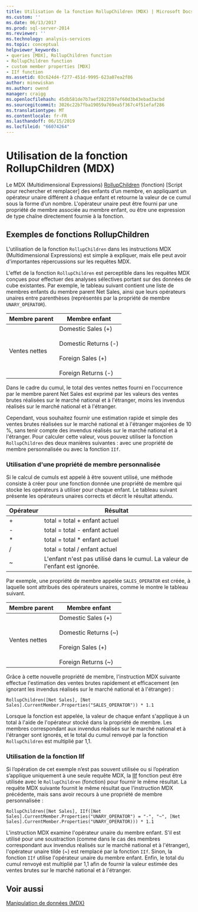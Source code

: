 ```yaml
---
title: Utilisation de la fonction RollupChildren (MDX) | Microsoft Docs
ms.custom: ''
ms.date: 06/13/2017
ms.prod: sql-server-2014
ms.reviewer: ''
ms.technology: analysis-services
ms.topic: conceptual
helpviewer_keywords:
- queries [MDX], RollupChildren function
- RollupChildren function
- custom member properties [MDX]
- IIf function
ms.assetid: 03c624d4-f277-451d-9995-623a07ea2f86
author: minewiskan
ms.author: owend
manager: craigg
ms.openlocfilehash: 45db581de7b7aef2822597ef60d3b43ebad3acbd
ms.sourcegitcommit: 3026c22b7fba19059a769ea5f367c4f51efaf286
ms.translationtype: MT
ms.contentlocale: fr-FR
ms.lasthandoff: 06/15/2019
ms.locfileid: "66074264"
---
```

# <a name="working-with-the-rollupchildren-function-mdx"></a>Utilisation de la fonction RollupChildren (MDX)
  Le MDX (Multidimensional Expressions) [RollupChildren](/sql/mdx/rollupchildren-mdx) (fonction) [Script pour rechercher et remplacer] des enfants d’un membre, en appliquant un opérateur unaire différent à chaque enfant et retourne la valeur de ce cumul sous la forme d’un nombre. L'opérateur unaire peut être fourni par une propriété de membre associée au membre enfant, ou être une expression de type chaîne directement fournie à la fonction.  
  
## <a name="rollupchildren-function-examples"></a>Exemples de fonctions RollupChildren  
 L'utilisation de la fonction `RollupChildren` dans les instructions MDX (Multidimensional Expressions) est simple à expliquer, mais elle peut avoir d'importantes répercussions sur les requêtes MDX.  
  
 L'effet de la fonction `RollupChildren` est perceptible dans les requêtes MDX conçues pour effectuer des analyses sélectives portant sur des données de cube existantes. Par exemple, le tableau suivant contient une liste de membres enfants du membre parent Net Sales, ainsi que leurs opérateurs unaires entre parenthèses (représentés par la propriété de membre `UNARY_OPERATOR`).  
  
|Membre parent|Membre enfant|  
|-------------------|------------------|  
|Ventes nettes|Domestic Sales (+)<br /><br /> Domestic Returns (-)<br /><br /> Foreign Sales (+)<br /><br /> Foreign Returns (-)|  
  
 Dans le cadre du cumul, le total des ventes nettes fourni en l'occurrence par le membre parent Net Sales est exprimé par les valeurs des ventes brutes réalisées sur le marché national et à l'étranger, moins les invendus réalisés sur le marché national et à l'étranger.  
  
 Cependant, vous souhaitez fournir une estimation rapide et simple des ventes brutes réalisées sur le marché national et à l'étranger majorées de 10 %, sans tenir compte des invendus réalisés sur le marché national et à l'étranger. Pour calculer cette valeur, vous pouvez utiliser la fonction `RollupChildren` des deux manières suivantes : avec une propriété de membre personnalisée ou avec la fonction `IIf`.  
  
### <a name="using-a-custom-member-property"></a>Utilisation d'une propriété de membre personnalisée  
 Si le calcul de cumuls est appelé à être souvent utilisé, une méthode consiste à créer pour une fonction donnée une propriété de membre qui stocke les opérateurs à utiliser pour chaque enfant. Le tableau suivant présente les opérateurs unaires corrects et décrit le résultat attendu.  
  
|Opérateur|Résultat|  
|--------------|------------|  
|+|total = total + enfant actuel|  
|-|total = total - enfant actuel|  
|*|total = total * enfant actuel|  
|/|total = total / enfant actuel|  
|~|L'enfant n'est pas utilisé dans le cumul. La valeur de l'enfant est ignorée.|  
  
 Par exemple, une propriété de membre appelée `SALES_OPERATOR` est créée, à laquelle sont attribués des opérateurs unaires, comme le montre le tableau suivant.  
  
|Membre parent|Membre enfant|  
|-------------------|------------------|  
|Ventes nettes|Domestic Sales (+)<br /><br /> Domestic Returns (~)<br /><br /> Foreign Sales (+)<br /><br /> Foreign Returns (~)|  
  
 Grâce à cette nouvelle propriété de membre, l'instruction MDX suivante effectue l'estimation des ventes brutes rapidement et efficacement (en ignorant les invendus réalisés sur le marché national et à l'étranger) :  
  
```  
RollupChildren([Net Sales], [Net Sales].CurrentMember.Properties("SALES_OPERATOR")) * 1.1  
```  
  
 Lorsque la fonction est appelée, la valeur de chaque enfant s'applique à un total à l'aide de l'opérateur stocké dans la propriété de membre. Les membres correspondant aux invendus réalisés sur le marché national et à l'étranger sont ignorés, et le total du cumul renvoyé par la fonction `RollupChildren` est multiplié par 1,1.  
  
### <a name="using-the-iif-function"></a>Utilisation de la fonction IIf  
 Si l’opération de cet exemple n’est pas souvent utilisée ou si l’opération s’applique uniquement à une seule requête MDX, la [IIf](/sql/mdx/iif-mdx) fonction peut être utilisée avec le `RollupChildren` (fonction) pour fournir le même résultat. La requête MDX suivante fournit le même résultat que l'instruction MDX précédente, mais sans avoir recours à une propriété de membre personnalisée :  
  
```  
RollupChildren([Net Sales], IIf([Net Sales].CurrentMember.Properties("UNARY_OPERATOR") = "-", "~", [Net Sales].CurrentMember.Properties("UNARY_OPERATOR))) * 1.1  
```  
  
 L'instruction MDX examine l'opérateur unaire du membre enfant. S'il est utilisé pour une soustraction (comme dans le cas des membres correspondant aux invendus réalisés sur le marché national et à l'étranger), l'opérateur unaire tilde (~) est remplacé par la fonction `IIf`. Sinon, la fonction `IIf` utilise l'opérateur unaire du membre enfant. Enfin, le total du cumul renvoyé est multiplié par 1,1 afin de fournir la valeur estimée des ventes brutes sur le marché national et à l'étranger.  
  
## <a name="see-also"></a>Voir aussi  
 [Manipulation de données &#40;MDX&#41;](mdx-data-manipulation-manipulating-data.md)  
  
  
